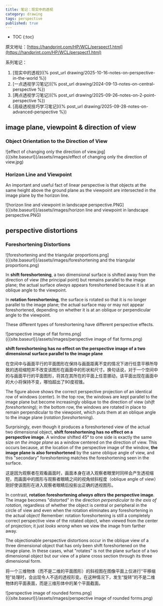 ```yaml
---
title: 笔记：现实中的透视
category: drawing
tags: perspective
published: true
---
```

* TOC
{:toc}

原文地址：[https://handprint.com/HP/WCL/perspect1.html](https://handprint.com/HP/WCL/perspect1.html)

系列笔记：

1. [现实中的透视]({% post_url drawing/2025-10-16-notes-on-perspective-in-the-world %})
1. [一点透视学习笔记]({% post_url drawing/2024-09-13-notes-on-central-perspective %})
1. [两点透视学习笔记]({% post_url drawing/2025-09-26-notes-on-2-point-perspective %})
1. [高级透视技巧学习笔记]({% post_url drawing/2025-09-28-notes-on-advanced-perspective %})

## image plane, viewpoint & direction of view

### Object Orientation to the Direction of View

![effect of changing only the direction of view.jpg]({{site.baseurl}}/assets/images/effect of changing only the direction of view.jpg)

### Horizon Line and Viewpoint

An important and useful fact of linear perspective is that objects at the same height above the ground plane as the viewpoint are intersected in the image plane by the horizon line.

![horizon line and viewpoint in landscape perspective.PNG]({{site.baseurl}}/assets/images/horizon line and viewpoint in landscape perspective.PNG)

## perspective distortions

### Foreshortening Distortions

![foreshortening and the triangular proportions.png]({{site.baseurl}}/assets/images/foreshortening and the triangular proportions.png)

In **shift foreshortening**, a two dimensional surface is shifted away from the direction of view (the principal point) but remains parallel to the image plane; the actual surface *always* appears foreshortened because it is at an oblique angle to the viewpoint.

In **rotation foreshortening**, the surface is rotated so that it is no longer parallel to the image plane; the actual surface may or may not appear foreshortened, depending on whether it is at an oblique or perpendicular angle to the viewpoint.

These different types of foreshortening have different perspective effects.

![perspective image of flat forms.png]({{site.baseurl}}/assets/images/perspective image of flat forms.png)

**shift foreshortening has no effect on the perspective image of a two dimensional surface parallel to the image plane**

在空间中与画面平行的平面图形在保持与画面距离不变的情况下进行任意平移所导致的透视缩短并不改变该图形在画面中的形状和尺寸。换句话说，对于一个空间中的与画面平行的平面图形，将其在其所在的平面上任意挪动，该平面出现在画面中的大小将保持不变，哪怕超出了90度视锥。

The figure above shows the correct perspective projection of an identical row of windows (center). In the top row, the windows are kept parallel to the image plane but become increasingly oblique to the direction of view (*shift foreshortening*); in the bottom row, the windows are rotated in place to remain perpendicular to the viewpoint, which puts them at an oblique angle to the image plane (*rotation foreshortening*).

Surprisingly, even though it produces a foreshortened view of the actual two dimensional object, **shift foreshortening has no effect on a perspective image**. A window shifted 45° to one side is exactly the same size *on the image plane* as a window centered on the direction of view. This occurs because, at the location of the perspective image of the window, **the image plane is also foreshortened** by the same oblique angle of view, and this "secondary" foreshortening matches the foreshortening seen in the surface.

这是因为观察者在观看画面时，画面本身在进入观察者眼里时同样会产生透视缩短，而画面中的图形与观察者眼睛之间的视角倾斜程度（oblique angle of view）刚好使该图形在进入观察者眼睛后投影出正确的透视图形。

In contrast, **rotation foreshortening *always alters* the perspective image**. The image becomes "distorted" in the direction *perpendicular to the axis of rotation,* regardless of whether the object is central or peripheral in the circle of view and even when the rotation eliminates any foreshortening in the actual object! Remember: rotation foreshortening is still a completely correct perspective view of the rotated object, when viewed from the center of projection; it just *looks wrong* when we view the image from farther away.

The objectionable perspective distortions occur in the oblique view of a three dimensional object that has only been shift foreshortened on the image plane. In these cases, what "rotates" is not the plane surface of a two dimensional object but our view of a plane cross section through its three dimensional form.

将一个三维物体（而不是二维的平面图形）的斜视图在图像平面上仅进行“平移缩短”处理时，会出现令人不适的透视形变。在这种情况下，发生“旋转”的不是二维物体的平面表面，而是三维形体中的某个平面截面。

![perspective image of rounded forms.png]({{site.baseurl}}/assets/images/perspective image of rounded forms.png)
